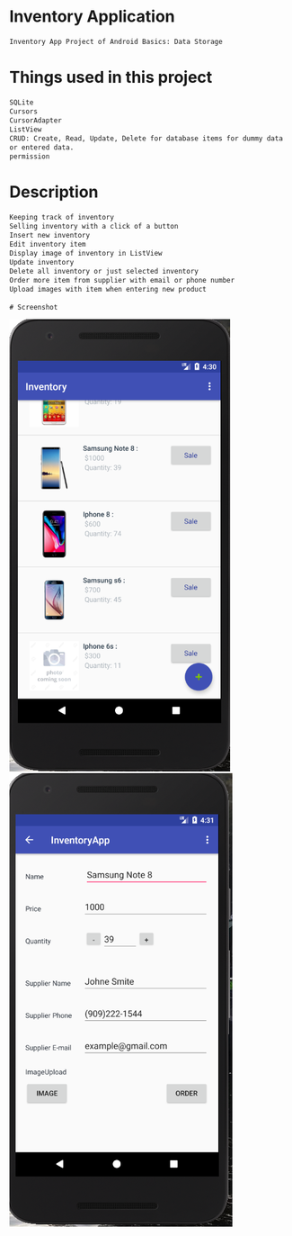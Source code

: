 # Inventory Application
	Inventory App Project of Android Basics: Data Storage

# Things used in this project
	SQLite 
	Cursors
	CursorAdapter
	ListView
	CRUD: Create, Read, Update, Delete for database items for dummy data or entered data.
	permission

# Description
	Keeping track of inventory
	Selling inventory with a click of a button
	Insert new inventory
	Edit inventory item
	Display image of inventory in ListView
	Update inventory
	Delete all inventory or just selected inventory
	Order more item from supplier with email or phone number
	Upload images with item when entering new product
	
	# Screenshot
![Screenshot](InventoryImage.PNG)![Screenshot](InventoryImage2.PNG)
	
	
